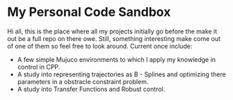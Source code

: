 # My Personal Code Sandbox

Hi all, this is the place where all my projects initially go before the make it out be a full repo on there owe. 
Still, something interesting make come out of one of them so feel free to look around. Current once include:

- A few simple Mujuco environments to which I apply my knowledge in control in CPP.
- A study into representing trajectories as B - Splines and optimizing there parameters in a obstracle constraint problem.
- A study into Transfer Functions and Robust control.


